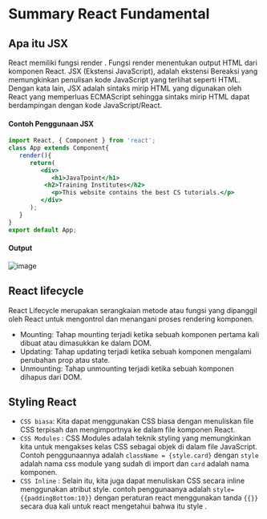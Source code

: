 # Summary React Fundamental

## Apa itu JSX

React memiliki fungsi render . Fungsi render menentukan output HTML dari komponen React. JSX (Ekstensi JavaScript), adalah ekstensi Bereaksi yang memungkinkan penulisan 
kode JavaScript yang terlihat seperti HTML. Dengan kata lain, JSX adalah sintaks mirip HTML yang digunakan oleh React yang memperluas ECMAScript sehingga sintaks mirip 
HTML dapat berdampingan dengan kode JavaScript/React.

#### Contoh Penggunaan JSX

```jsx
import React, { Component } from 'react';  
class App extends Component{  
   render(){  
      return(  
         <div>  
            <h1>JavaTpoint</h1>  
          <h2>Training Institutes</h2>  
            <p>This website contains the best CS tutorials.</p>  
         </div>  
      );  
   }  
}  
export default App;  
```
#### Output
![image](https://user-images.githubusercontent.com/71266163/223425499-1a9d7604-0aa5-4d83-8b88-ebd83edb8cf1.png)


## React lifecycle
React Lifecycle merupakan serangkaian metode atau fungsi yang dipanggil oleh React untuk mengontrol dan menangani proses rendering komponen.

- Mounting: Tahap mounting terjadi ketika sebuah komponen pertama kali dibuat atau dimasukkan ke dalam DOM.
- Updating: Tahap updating terjadi ketika sebuah komponen mengalami perubahan prop atau state.
- Unmounting: Tahap unmounting terjadi ketika sebuah komponen dihapus dari DOM. 

## Styling React 

- `CSS biasa`: Kita dapat menggunakan CSS biasa dengan menuliskan file CSS terpisah dan mengimportnya ke dalam file komponen React.
- `CSS Modules` :  CSS Modules adalah teknik styling yang memungkinkan kita untuk mengakses kelas CSS sebagai objek di dalam file JavaScript. Contoh penggunaannya adalah `className = {style.card}` dengan `style` adalah nama css module yang sudah di import dan `card` adalah nama komponen.
- `CSS Inline` :  Selain itu, kita juga dapat menuliskan CSS secara inline menggunakan atribut style. contoh penggunaanya adalah `style={{paddingBottom:10}}` dengan peraturan react menggunakan tanda `{{}}` secara dua kali untuk react mengetahui bahwa itu style .
